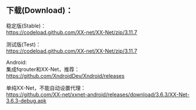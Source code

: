 
## 下载(Download)：
稳定版(Stable)：  
https://codeload.github.com/XX-net/XX-Net/zip/3.11.7


测试版(Test)：  
https://codeload.github.com/XX-net/XX-Net/zip/3.11.7


Android:  
集成fqrouter和XX-Net，推荐：  
https://github.com/XndroidDev/Xndroid/releases

单纯XX-Net，不能自动设置代理：    
https://github.com/XX-net/xxnet-android/releases/download/3.6.3/XX-Net-3.6.3-debug.apk
